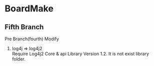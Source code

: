 # BoardMake
## Fifth Branch
Pre Branch(fourth) Modify<br>
1. log4j => log4j2<br>
Require Log4j2 Core & api Library Version 1.2. It is not exist library folder. 

